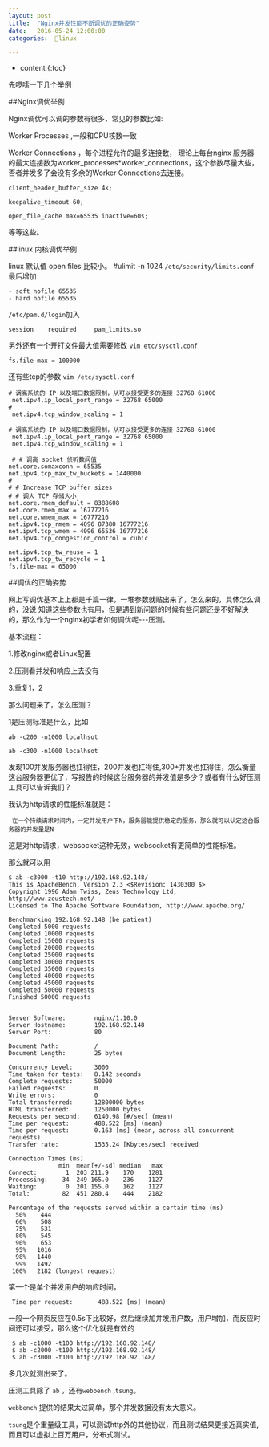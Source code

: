 ```yaml
---
layout: post
title:  "Nginx并发性能不断调优的正确姿势"
date:   2016-05-24 12:00:00
categories:  🐧linux

---
```


* content
{:toc}

先啰嗦一下几个举例

##Nginx调优举例

Nginx调优可以调的参数有很多，常见的参数比如:

Worker Processes ,一般和CPU核数一致

Worker Connections ，每个进程允许的最多连接数， 理论上每台nginx 服务器的最大连接数为worker_processes*worker_connections，这个参数尽量大些，否者并发多了会没有多余的Worker Connections去连接。

    client_header_buffer_size 4k;

    keepalive_timeout 60; 

    open_file_cache max=65535 inactive=60s;

等等这些。

##linux 内核调优举例

linux 默认值 open files 比较小。
    #ulimit -n
    1024
`/etc/security/limits.conf` 最后增加

    - soft nofile 65535
    - hard nofile 65535

`/etc/pam.d/login`加入 
 
    session    required     pam_limits.so

另外还有一个开打文件最大值需要修改 `vim etc/sysctl.conf`
    
    fs.file-max = 100000

还有些tcp的参数 `vim /etc/sysctl.conf`

    # 调高系统的 IP 以及端口数据限制，从可以接受更多的连接 32768 61000
     net.ipv4.ip_local_port_range = 32768 65000
    #
     net.ipv4.tcp_window_scaling = 1

    # 调高系统的 IP 以及端口数据限制，从可以接受更多的连接 32768 61000
     net.ipv4.ip_local_port_range = 32768 65000
     net.ipv4.tcp_window_scaling = 1

     # # 调高 socket 侦听数阀值
    net.core.somaxconn = 65535
    net.ipv4.tcp_max_tw_buckets = 1440000
    #
    # # Increase TCP buffer sizes
    # # 调大 TCP 存储大小
    net.core.rmem_default = 8388608
    net.core.rmem_max = 16777216
    net.core.wmem_max = 16777216
    net.ipv4.tcp_rmem = 4096 87380 16777216
    net.ipv4.tcp_wmem = 4096 65536 16777216
    net.ipv4.tcp_congestion_control = cubic

    net.ipv4.tcp_tw_reuse = 1
    net.ipv4.tcp_tw_recycle = 1
    fs.file-max = 65000

##调优的正确姿势

网上写调优基本上上都是千篇一律，一堆参数就贴出来了，怎么来的，具体怎么调的，没说
知道这些参数也有用，但是遇到新问题的时候有些问题还是不好解决的，那么作为一个nginx初学者如何调优呢---压测。

基本流程：

1.修改nginx或者Linux配置

2.压测看并发和响应上去没有

3.重复1，2

那么问题来了，怎么压测？

1是压测标准是什么，比如
   
    ab -c200 -n1000 localhsot 

    ab -c300 -n1000 localhsot 

发现100并发服务器也扛得住，200并发也扛得住,300+并发也扛得住，怎么衡量这台服务器更优了，写报告的时候这台服务器的并发值是多少？或者有什么好压测工具可以告诉我们？

我认为http请求的性能标准就是：
    
     在一个持续请求时间内，一定并发用户下N，服务器能提供稳定的服务，那么就可以认定这台服务器的并发量是N

这是对http请求，websocket这种无效，websocket有更简单的性能标准。

那么就可以用

    $ ab -c3000 -t10 http://192.168.92.148/
    This is ApacheBench, Version 2.3 <$Revision: 1430300 $>
    Copyright 1996 Adam Twiss, Zeus Technology Ltd, http://www.zeustech.net/
    Licensed to The Apache Software Foundation, http://www.apache.org/

    Benchmarking 192.168.92.148 (be patient)
    Completed 5000 requests
    Completed 10000 requests
    Completed 15000 requests
    Completed 20000 requests
    Completed 25000 requests
    Completed 30000 requests
    Completed 35000 requests
    Completed 40000 requests
    Completed 45000 requests
    Completed 50000 requests
    Finished 50000 requests


    Server Software:        nginx/1.10.0
    Server Hostname:        192.168.92.148
    Server Port:            80

    Document Path:          /
    Document Length:        25 bytes

    Concurrency Level:      3000
    Time taken for tests:   8.142 seconds
    Complete requests:      50000
    Failed requests:        0
    Write errors:           0
    Total transferred:      12800000 bytes
    HTML transferred:       1250000 bytes
    Requests per second:    6140.98 [#/sec] (mean)
    Time per request:       488.522 [ms] (mean)
    Time per request:       0.163 [ms] (mean, across all concurrent requests)
    Transfer rate:          1535.24 [Kbytes/sec] received

    Connection Times (ms)
                  min  mean[+/-sd] median   max
    Connect:        1  203 211.9    170    1281
    Processing:    34  249 165.0    236    1127
    Waiting:        0  201 155.0    162    1127
    Total:         82  451 280.4    444    2182

    Percentage of the requests served within a certain time (ms)
      50%    444
      66%    508
      75%    531
      80%    545
      90%    653
      95%   1016
      98%   1440
      99%   1492
     100%   2182 (longest request) 


第一个是单个并发用户的响应时间，
    
     Time per request:       488.522 [ms] (mean)
 
 一般一个网页反应在0.5s下比较好，然后继续加并发用户数，用户增加，而反应时间还可以接受，那么这个优化就是有效的

     $ ab -c1000 -t100 http://192.168.92.148/
     $ ab -c2000 -t100 http://192.168.92.148/
     $ ab -c3000 -t100 http://192.168.92.148/

多几次就测出来了。

压测工具除了 `ab` ，还有`webbench` ,`tsung`。

`webbench` 提供的结果太过简单，那个并发数据没有太大意义。

`tsung`是个重量级工具，可以测试http外的其他协议，而且测试结果更接近真实值,而且可以虚拟上百万用户，分布式测试。





